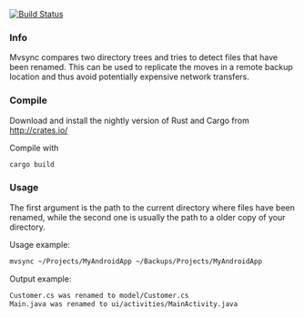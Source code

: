 [![Build Status](https://travis-ci.org/alsanchez/mvsync.png?branch=master)](https://travis-ci.org/alsanchez/mvsync)

### Info

Mvsync compares two directory trees and tries to detect files that have been renamed. This can be used to replicate the moves in a remote backup location and thus avoid potentially expensive network transfers.

### Compile

Download and install the nightly version of Rust and Cargo from http://crates.io/

Compile with 

```sh
cargo build
```

### Usage

The first argument is the path to the current directory where files have been renamed, while the second one is usually the path to a older copy of your directory.

Usage example:

```sh
mvsync ~/Projects/MyAndroidApp ~/Backups/Projects/MyAndroidApp
```

Output example:

```sh
Customer.cs was renamed to model/Customer.cs
Main.java was renamed to ui/activities/MainActivity.java
```

